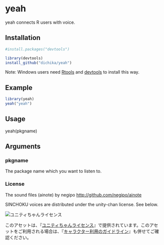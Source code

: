 yeah
=====

yeah connects R users with voice.
## Installation

```r
#install.packages("devtools")

library(devtools)
install_github("dichika/yeah")
```

Note: Windows users need [Rtools](http://www.murdoch-sutherland.com/Rtools/) and [devtools](http://CRAN.R-project.org/package=devtools) to install this way.

## Example
```r
library(yeah)
yeah("yeah")
```

## Usage
yeah(pkgname)

## Arguments

### pkgname
The package name which you want to listen to.

### License
The sound files (ainote) by negipo http://github.com/negipo/ainote

SINCHOKU voices are distributed under the unity-chan license. See below.

<div><img src="http://unity-chan.com/images/imageLicenseLogo.png" alt="ユニティちゃんライセンス"><p>このアセットは、『<a href="http://unity-chan.com/contents/license_jp/" target="_blank">ユニティちゃんライセンス</a>』で提供されています。このアセットをご利用される場合は、『<a href="http://unity-chan.com/contents/guideline/" target="_blank">キャラクター利用のガイドライン</a>』も併せてご確認ください。</p></div>